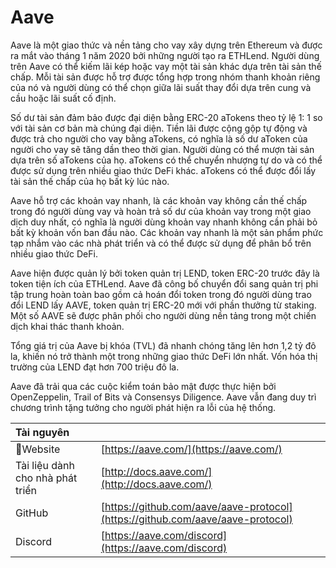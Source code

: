 # Aave

Aave là một giao thức và nền tảng cho vay xây dựng trên Ethereum và được ra mắt vào tháng 1 năm 2020 bởi những người tạo ra ETHLend. Người dùng trên Aave có thể kiếm lãi kép hoặc vay một tài sản khác dựa trên tài sản thế chấp. Mỗi tài sản được hỗ trợ được tổng hợp trong nhóm thanh khoản riêng của nó và người dùng có thể chọn giữa lãi suất thay đổi dựa trên cung và cầu hoặc lãi suất cố định.

Số dư tài sản đảm bảo được đại diện bằng ERC-20 aTokens theo tỷ lệ 1: 1 so với tài sản cơ bản mà chúng đại diện. Tiền lãi được cộng gộp tự động và được trả cho người cho vay bằng aTokens, có nghĩa là số dư aToken của người cho vay sẽ tăng dần theo thời gian. Người dùng có thể mượn tài sản dựa trên số aTokens của họ. aTokens có thể chuyển nhượng tự do và có thể được sử dụng trên nhiều giao thức DeFi khác. aTokens có thể được đổi lấy tài sản thế chấp của họ bất kỳ lúc nào.

Aave hỗ trợ các khoản vay nhanh, là các khoản vay không cần thế chấp trong đó người dùng vay và hoàn trả số dư của khoản vay trong một giao dịch duy nhất, có nghĩa là người dùng khoản vay nhanh không cần phải bỏ bất kỳ khoản vốn ban đầu nào. Các khoản vay nhanh là một sản phẩm phức tạp nhắm vào các nhà phát triển và có thể được sử dụng để phân bổ trên nhiều giao thức DeFi.

Aave hiện được quản lý bởi token quản trị LEND, token ERC-20 trước đây là token tiện ích của ETHLend. Aave đã công bố chuyển đổi sang quản trị phi tập trung hoàn toàn bao gồm cả hoán đổi token trong đó người dùng trao đổi LEND lấy AAVE, token quản trị ERC-20 mới với phần thưởng từ staking. Một số AAVE sẽ được phân phối cho người dùng nền tảng trong một chiến dịch khai thác thanh khoản.

Tổng giá trị của Aave bị khóa (TVL) đã nhanh chóng tăng lên hơn 1,2 tỷ đô la, khiến nó trở thành một trong những giao thức DeFi lớn nhất. Vốn hóa thị trường của LEND đạt hơn 700 triệu đô la.

Aave đã trải qua các cuộc kiểm toán bảo mật được thực hiện bởi OpenZeppelin, Trail of Bits và Consensys Diligence. Aave vẫn đang duy trì chương trình tặng tưởng cho người phát hiện ra lỗi của hệ thống.

| Tài nguyên                       |                                                                                |
|:-------------------------------- |:------------------------------------------------------------------------------ |
| Website                         | [https://aave.com/](https://aave.com/)                                         |
| Tài liệu dành cho nhà phát triển | [http://docs.aave.com/](http://docs.aave.com/)                                 |
| GitHub                           | [https://github.com/aave/aave-protocol](https://github.com/aave/aave-protocol) |
| Discord                          | [https://aave.com/discord](https://aave.com/discord)                           |

